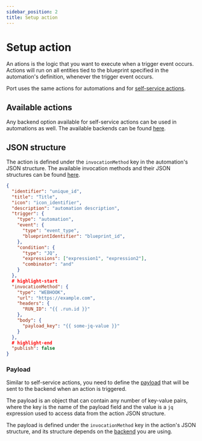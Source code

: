 ```yaml
---
sidebar_position: 2
title: Setup action
---
```


# Setup action

An ations is the logic that you want to execute when a trigger event occurs. Actions will run on all entities tied to the blueprint specified in the automation's definition, whenever the trigger event occurs.

Port uses the same actions for automations and for [self-service actions](/actions-and-automations/create-self-service-experiences/).

## Available actions

Any backend option available for self-service actions can be used in automations as well. The available backends can be found [here](/actions-and-automations/setup-backend/#supported-backends).

## JSON structure

The action is defined under the `invocationMethod` key in the automation's JSON structure. The available invocation methods and their JSON structures can be found [here](/actions-and-automations/setup-backend/?backendType=webhook#json-structure).


```json showLineNumbers
{
  "identifier": "unique_id",
  "title": "Title",
  "icon": "icon_identifier",
  "description": "automation description",
  "trigger": {
    "type": "automation",
    "event": {
      "type": "event_type",
      "blueprintIdentifier": "blueprint_id",
    },
    "condition": {
      "type": "JQ",
      "expressions": ["expression1", "expression2"],
      "combinator": "and"
    }
  },
  # highlight-start
  "invocationMethod": {
    "type": "WEBHOOK",
    "url": "https://example.com",
    "headers": {
      "RUN_ID": "{{ .run.id }}"
    },
    "body": {
      "payload_key": "{{ some-jq-value }}"
    }
  },
  # highlight-end
  "publish": false
}
```

### Payload

Similar to self-service actions, you need to define the [payload](/actions-and-automations/setup-backend/#define-the-actions-payload) that will be sent to the backend when an action is triggered.  

The payload is an object that can contain any number of key-value pairs, where the key is the name of the payload field and the value is a `jq` expression used to access data from the action JSON structure.

The payload is defined under the `invocationMethod` key in the action's JSON structure, and its structure depends on the [backend](/actions-and-automations/setup-backend/#json-structure) you are using. 
